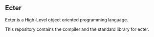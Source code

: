 ## Ecter

Ecter is a High-Level object oriented programming language.

This repository contains the compiler and the standard library for ecter.
